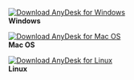 [<img src="https://get.anydesk.com/_static/dl-btn-wr-large.png" alt="Download AnyDesk for Windows"/>](https://download.anydesk.com/AnyDesk.exe)  
**Windows**  

[<img src="https://get.anydesk.com/_static/dl-btn-rw-large.png" alt="Download AnyDesk for Mac OS"/>](https://download.anydesk.com/anydesk.dmg)  
**Mac OS**  

[<img src="https://get.anydesk.com/_static/dl-btn-wb-large.png" alt="Download AnyDesk for Linux"/>](https://download.anydesk.com/linux/anydesk-6.1.1-amd64.tar.gz)  
**Linux**
